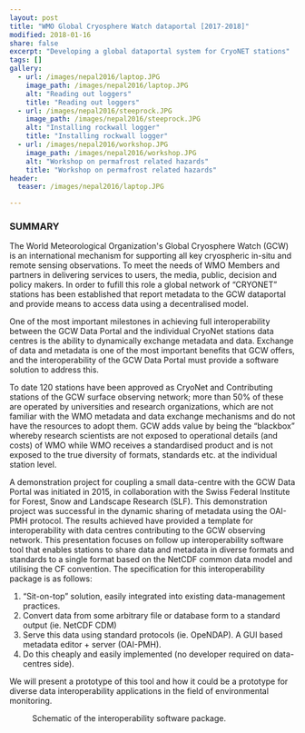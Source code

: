 ```yaml
---
layout: post
title: "WMO Global Cryosphere Watch dataportal [2017-2018]"
modified: 2018-01-16
share: false
excerpt: "Developing a global dataportal system for CryoNET stations"
tags: []
gallery:
  - url: /images/nepal2016/laptop.JPG
    image_path: /images/nepal2016/laptop.JPG
    alt: "Reading out loggers"
    title: "Reading out loggers"
  - url: /images/nepal2016/steeprock.JPG
    image_path: /images/nepal2016/steeprock.JPG
    alt: "Installing rockwall logger"
    title: "Installing rockwall logger"
  - url: /images/nepal2016/workshop.JPG
    image_path: /images/nepal2016/workshop.JPG
    alt: "Workshop on permafrost related hazards"
    title: "Workshop on permafrost related hazards"
header:
  teaser: /images/nepal2016/laptop.JPG

---
```


### SUMMARY

The World Meteorological Organization's Global Cryosphere Watch (GCW) is an international mechanism for supporting all key cryospheric in-situ and remote sensing observations. To meet the needs of WMO Members and partners in delivering services to users, the media, public, decision and policy makers. In order to fufill this role a global network of “CRYONET” stations has been established that report metadata to the GCW dataportal and provide means to access data using a decentralised model.

One of the most important milestones in achieving full interoperability between the GCW Data Portal and the individual CryoNet stations data centres is the ability to dynamically exchange metadata and data. Exchange of data and metadata is one of the most important benefits that GCW offers, and the interoperability of the GCW Data Portal must provide a software solution to address this. 

To date 120 stations have been approved as CryoNet and Contributing stations of the GCW surface observing network; more than 50% of these are operated by universities and research organizations, which are not familiar with the WMO metadata and data exchange mechanisms and do not have the resources to adopt them. GCW adds value by being the “blackbox” whereby research scientists are not exposed to operational details (and costs) of WMO while WMO receives a standardised product and is not exposed to the true diversity of formats, standards etc. at the individual station level.

A demonstration project for coupling a small data-centre with the GCW Data Portal was initiated in 2015, in collaboration with the Swiss Federal Institute for Forest, Snow and Landscape Research (SLF). This demonstration project was successful in the dynamic sharing of metadata using the OAI-PMH protocol. The results achieved have provided a template for interoperability with data centres contributing to the GCW observing network. This presentation focuses on follow up interoperability software tool that enables stations to share data and metadata in diverse formats and standards to a single format based on the NetCDF common data model and utilising the CF convention. The specification for this interoperability package is as follows:

1. “Sit-on-top” solution, easily integrated into existing data-management
practices.
2. Convert data from some arbitrary file or database form to a standard output (ie.
NetCDF CDM)
3. Serve this data using standard protocols (ie. OpeNDAP).
A GUI based metadata editor + server (OAI-PMH).
4. Do this cheaply and easily implemented (no developer required on data-centres
side).

We will present a prototype of this tool and how it could be a prototype for diverse data interoperability applications in the field of environmental monitoring.




<figure>
  <img src="{{ site.url }}{{ site.baseurl }}/images/gcw/OSS.png" alt="">
  <figcaption>Schematic of the interoperability software package.</figcaption>
</figure> 

<!-- http://p3.snf.ch/project-165435 -->
<!-- {% include gallery  %} -->

